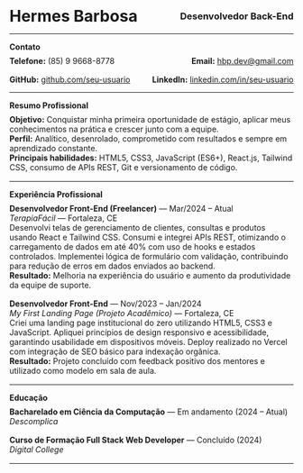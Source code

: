 <div style="display: flex; justify-content: space-between; align-items: center;">
  <h1 style="margin: 0;">Hermes Barbosa</h1>
  <h3 style="margin: 0;">Desenvolvedor Back-End</h3>
</div>

<hr>

<h4 style="margin: 0 0 0.5rem 0;">Contato</h4>
<div style="display: flex; justify-content: space-between; flex-wrap: wrap; gap: 1rem;">
  <span><strong>Telefone:</strong> (85) 9 9668-8778</span>
  <span><strong>Email:</strong> <a href="mailto:hbp.dev@gmail.com">hbp.dev@gmail.com</a></span>
  <span><strong>GitHub:</strong> <a href="https://github.com/seu-usuario" target="_blank">github.com/seu-usuario</a></span>
  <span><strong>LinkedIn:</strong> <a href="https://linkedin.com/in/seu-usuario" target="_blank">linkedin.com/in/seu-usuario</a></span>
</div>

<hr>

<h4 style="margin: 0 0 0.5rem 0;">Resumo Profissional</h4>
<p style="margin: 0 0 1rem 0;">
<strong>Objetivo:</strong> Conquistar minha primeira oportunidade de estágio, aplicar meus conhecimentos na prática e crescer junto com a equipe.<br>
<strong>Perfil:</strong> Analítico, desenrolado, comprometido com resultados e sempre em aprendizado constante.<br>
<strong>Principais habilidades:</strong> HTML5, CSS3, JavaScript (ES6+), React.js, Tailwind CSS, consumo de APIs REST, Git e versionamento de código.
</p>
<hr>

<h4 style="margin: 0 0 0.5rem 0;">Experiência Profissional</h4>
<div style="margin-bottom: 1rem;">
  <strong>Desenvolvedor Front-End (Freelancer)</strong> — Mar/2024 – Atual<br>
  <em>TerapiaFácil</em> — Fortaleza, CE<br>
  <span>Desenvolvi telas de gerenciamento de clientes, consultas e produtos usando React e Tailwind CSS. Consumi e integrei APIs REST, otimizando o carregamento de dados em até 40% com uso de hooks e estados controlados. Implementei lógica de formulário com validação, contribuindo para redução de erros em dados enviados ao backend.<br><strong>Resultado:</strong> Melhoria na experiência do usuário e aumento da produtividade da equipe de suporte.</span>
</div>
<div style="margin-bottom: 1rem;">
  <strong>Desenvolvedor Front-End</strong> — Nov/2023 – Jan/2024<br>
  <em>My First Landing Page (Projeto Acadêmico)</em> — Fortaleza, CE<br>
  <span>Criei uma landing page institucional do zero utilizando HTML5, CSS3 e JavaScript. Apliquei princípios de design responsivo e acessibilidade, garantindo usabilidade em dispositivos móveis. Deploy realizado no Vercel com integração de SEO básico para indexação orgânica.<br><strong>Resultado:</strong> Projeto concluído com feedback positivo dos mentores e utilizado como modelo em sala de aula.</span>
</div>

<hr>

<h4 style="margin: 0 0 0.5rem 0;">Educação</h4>
<div style="margin-bottom: 1rem;">
  <strong>Bacharelado em Ciência da Computação</strong> — Em andamento (2024 – Atual)<br>
  <em>Descomplica</em>
</div>
<div style="margin-bottom: 1rem;">
  <strong>Curso de Formação Full Stack Web Developer</strong> — Concluído (2024)<br>
  <em>Digital College</em>
</div>

<hr>